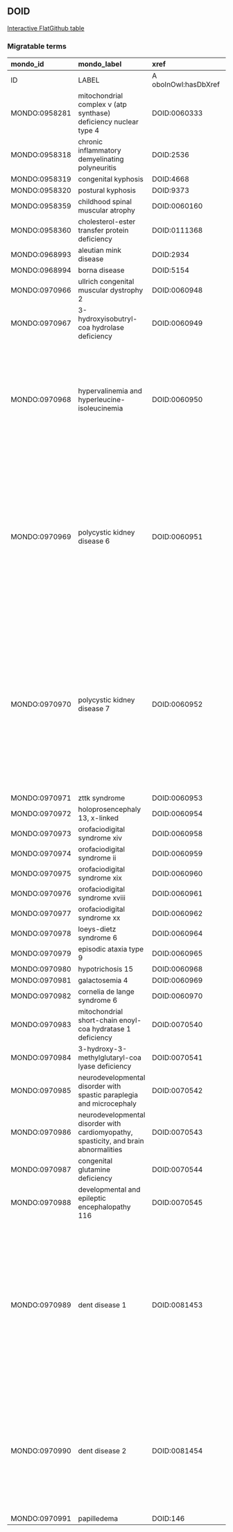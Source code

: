 ## DOID
[Interactive FlatGithub table](https://flatgithub.com/monarch-initiative/mondo-ingest?filename=src/ontology/slurp/doid.tsv)

### Migratable terms
| mondo_id      | mondo_label                                                                          | xref                 | xref_source                | original_label                                                                       | definition                                                                                                                                                                                                                                                                                                                                            | parents                                                 |
|:--------------|:-------------------------------------------------------------------------------------|:---------------------|:---------------------------|:-------------------------------------------------------------------------------------|:------------------------------------------------------------------------------------------------------------------------------------------------------------------------------------------------------------------------------------------------------------------------------------------------------------------------------------------------------|:--------------------------------------------------------|
| ID            | LABEL                                                                                | A oboInOwl:hasDbXref | >A oboInOwl:source SPLIT=| |                                                                                      | A IAO:0000115                                                                                                                                                                                                                                                                                                                                         | SC %                                                    |
| MONDO:0958281 | mitochondrial complex v (atp synthase) deficiency nuclear type 4                     | DOID:0060333         | MONDO:equivalentTo         | mitochondrial complex V (ATP synthase) deficiency nuclear type 4                     |                                                                                                                                                                                                                                                                                                                                                       | MONDO:0014471                                           |
| MONDO:0958318 | chronic inflammatory demyelinating polyneuritis                                      | DOID:2536            | MONDO:equivalentTo         | chronic inflammatory demyelinating polyneuritis                                      |                                                                                                                                                                                                                                                                                                                                                       | MONDO:0002336                                           |
| MONDO:0958319 | congenital kyphosis                                                                  | DOID:4668            | MONDO:equivalentTo         | congenital kyphosis                                                                  |                                                                                                                                                                                                                                                                                                                                                       |                                                         |
| MONDO:0958320 | postural kyphosis                                                                    | DOID:9373            | MONDO:equivalentTo         | postural kyphosis                                                                    |                                                                                                                                                                                                                                                                                                                                                       |                                                         |
| MONDO:0958359 | childhood spinal muscular atrophy                                                    | DOID:0060160         | MONDO:equivalentTo         | childhood spinal muscular atrophy                                                    |                                                                                                                                                                                                                                                                                                                                                       | MONDO:0001516                                           |
| MONDO:0958360 | cholesterol-ester transfer protein deficiency                                        | DOID:0111368         | MONDO:equivalentTo         | cholesterol-ester transfer protein deficiency                                        |                                                                                                                                                                                                                                                                                                                                                       | MONDO:0002525                                           |
| MONDO:0968993 | aleutian mink disease                                                                | DOID:2934            | MONDO:equivalentTo         | aleutian mink disease                                                                |                                                                                                                                                                                                                                                                                                                                                       | MONDO:0005108                                           |
| MONDO:0968994 | borna disease                                                                        | DOID:5154            | MONDO:equivalentTo         | borna disease                                                                        |                                                                                                                                                                                                                                                                                                                                                       | MONDO:0005108|MONDO:0002602                             |
| MONDO:0970966 | ullrich congenital muscular dystrophy 2                                              | DOID:0060948         | MONDO:equivalentTo         | Ullrich congenital muscular dystrophy 2                                              |                                                                                                                                                                                                                                                                                                                                                       | MONDO:0000355                                           |
| MONDO:0970967 | 3-hydroxyisobutryl-coa hydrolase deficiency                                          | DOID:0060949         | MONDO:equivalentTo         | 3-hydroxyisobutryl-CoA hydrolase deficiency                                          |                                                                                                                                                                                                                                                                                                                                                       | MONDO:0006025|MONDO:0004736                             |
| MONDO:0970968 | hypervalinemia and hyperleucine-isoleucinemia                                        | DOID:0060950         | MONDO:equivalentTo         | hypervalinemia and hyperleucine-isoleucinemia                                        | An amino acid metabolic characterized by highly elevated plasma valine and leucine concentrations  that has_material_basis_in compound heterozygous mutation in the BCAT2 gene on chromosome 19q13.                                                                                                                                                   | MONDO:0004736|MONDO:0006025                             |
| MONDO:0970969 | polycystic kidney disease 6                                                          | DOID:0060951         | MONDO:equivalentTo         | polycystic kidney disease 6                                                          | An autosomal dominant polycystic kidney disease characterized by the development of multiple small renal cysts and progression to renal insufficiency or end-stage renal disease (ESRD) most often after the sixth decade that has_material_basis_in heterozygous mutation in the DNAJB11 gene on chromosome 3q27.                                    | MONDO:0004691                                           |
| MONDO:0970970 | polycystic kidney disease 7                                                          | DOID:0060952         | MONDO:equivalentTo         | polycystic kidney disease 7                                                          | A autosomal dominant polycystic kidney disease characterized by the development of small kidney cysts and renal interstitial fibrosis causing adult-onset progressive loss of kidney function leading to end-stage kidney disease after around 60 years of age that has_material_basis_in heterozygous mutation in the ALG5 gene on chromosome 13q13. | MONDO:0004691                                           |
| MONDO:0970971 | zttk syndrome                                                                        | DOID:0060953         | MONDO:equivalentTo         | ZTTK syndrome                                                                        |                                                                                                                                                                                                                                                                                                                                                       | MONDO:0000426|MONDO:0002254                             |
| MONDO:0970972 | holoprosencephaly 13, x-linked                                                       | DOID:0060954         | MONDO:equivalentTo         | Holoprosencephaly 13, X-linked                                                       |                                                                                                                                                                                                                                                                                                                                                       | MONDO:0016296|MONDO:0020605|MONDO:0020604               |
| MONDO:0970973 | orofaciodigital syndrome xiv                                                         | DOID:0060958         | MONDO:equivalentTo         | orofaciodigital syndrome XIV                                                         |                                                                                                                                                                                                                                                                                                                                                       | MONDO:0015375|MONDO:0006025                             |
| MONDO:0970974 | orofaciodigital syndrome ii                                                          | DOID:0060959         | MONDO:equivalentTo         | orofaciodigital syndrome II                                                          |                                                                                                                                                                                                                                                                                                                                                       | MONDO:0015375|MONDO:0006025                             |
| MONDO:0970975 | orofaciodigital syndrome xix                                                         | DOID:0060960         | MONDO:equivalentTo         | orofaciodigital syndrome XIX                                                         |                                                                                                                                                                                                                                                                                                                                                       | MONDO:0015375|MONDO:0006025                             |
| MONDO:0970976 | orofaciodigital syndrome xviii                                                       | DOID:0060961         | MONDO:equivalentTo         | orofaciodigital syndrome XVIII                                                       |                                                                                                                                                                                                                                                                                                                                                       | MONDO:0006025|MONDO:0015375                             |
| MONDO:0970977 | orofaciodigital syndrome xx                                                          | DOID:0060962         | MONDO:equivalentTo         | orofaciodigital syndrome XX                                                          |                                                                                                                                                                                                                                                                                                                                                       | MONDO:0015375|MONDO:0006025                             |
| MONDO:0970978 | loeys-dietz syndrome 6                                                               | DOID:0060964         | MONDO:equivalentTo         | Loeys-Dietz syndrome 6                                                               |                                                                                                                                                                                                                                                                                                                                                       | MONDO:0018954                                           |
| MONDO:0970979 | episodic ataxia type 9                                                               | DOID:0060965         | MONDO:equivalentTo         | episodic ataxia type 9                                                               |                                                                                                                                                                                                                                                                                                                                                       | MONDO:0016227|MONDO:0000426                             |
| MONDO:0970980 | hypotrichosis 15                                                                     | DOID:0060968         | MONDO:equivalentTo         | hypotrichosis 15                                                                     |                                                                                                                                                                                                                                                                                                                                                       | MONDO:0003037|MONDO:0006025                             |
| MONDO:0970981 | galactosemia 4                                                                       | DOID:0060969         | MONDO:equivalentTo         | galactosemia 4                                                                       |                                                                                                                                                                                                                                                                                                                                                       | MONDO:0018116                                           |
| MONDO:0970982 | cornelia de lange syndrome 6                                                         | DOID:0060970         | MONDO:equivalentTo         | Cornelia de Lange syndrome 6                                                         |                                                                                                                                                                                                                                                                                                                                                       | MONDO:0016033|MONDO:0000426                             |
| MONDO:0970983 | mitochondrial short-chain enoyl-coa hydratase 1 deficiency                           | DOID:0070540         | MONDO:equivalentTo         | mitochondrial short-chain enoyl-CoA hydratase 1 deficiency                           |                                                                                                                                                                                                                                                                                                                                                       | MONDO:0004736|MONDO:0002525|MONDO:0004069|MONDO:0006025 |
| MONDO:0970984 | 3-hydroxy-3-methylglutaryl-coa lyase deficiency                                      | DOID:0070541         | MONDO:equivalentTo         | 3-hydroxy-3-methylglutaryl-CoA lyase deficiency                                      |                                                                                                                                                                                                                                                                                                                                                       | MONDO:0004736|MONDO:0006025                             |
| MONDO:0970985 | neurodevelopmental disorder with spastic paraplegia and microcephaly                 | DOID:0070542         | MONDO:equivalentTo         | neurodevelopmental disorder with spastic paraplegia and microcephaly                 |                                                                                                                                                                                                                                                                                                                                                       | MONDO:0019502|MONDO:0004736                             |
| MONDO:0970986 | neurodevelopmental disorder with cardiomyopathy, spasticity, and brain abnormalities | DOID:0070543         | MONDO:equivalentTo         | neurodevelopmental disorder with cardiomyopathy, spasticity, and brain abnormalities |                                                                                                                                                                                                                                                                                                                                                       | MONDO:0004736|MONDO:0004069|MONDO:0006025               |
| MONDO:0970987 | congenital glutamine deficiency                                                      | DOID:0070544         | MONDO:equivalentTo         | congenital glutamine deficiency                                                      |                                                                                                                                                                                                                                                                                                                                                       | MONDO:0004736|MONDO:0006025                             |
| MONDO:0970988 | developmental and epileptic encephalopathy 116                                       | DOID:0070545         | MONDO:equivalentTo         | developmental and epileptic encephalopathy 116                                       |                                                                                                                                                                                                                                                                                                                                                       | MONDO:0004736|MONDO:0100062|MONDO:0000426               |
| MONDO:0970989 | dent disease 1                                                                       | DOID:0081453         | MONDO:equivalentTo         | Dent disease 1                                                                       | A Dent disease that is characterized by manifestations of complex proximal tubule dysfunction with low-molecular-weight proteinuria, hypercalciuria, nephrolithiasis, nephrocalcinosis, and progressive renal failure and that has_material_basis_in  mutation in the CLCN5 gene on chromosome Xp11. Extra-renal involvement is absent.               | MONDO:0015612                                           |
| MONDO:0970990 | dent disease 2                                                                       | DOID:0081454         | MONDO:equivalentTo         | Dent disease 2                                                                       | A Dent disease that is characterized by low molecular weight proteinuria and other features of Fanconi syndrome but typically do not include proximal renal tubular acidosis and that has_material_basis_in mutation in the OCRL gene on chromosome Xq26.                                                                                             | MONDO:0015612                                           |
| MONDO:0970991 | papilledema                                                                          | DOID:146             | MONDO:equivalentTo         | papilledema                                                                          |                                                                                                                                                                                                                                                                                                                                                       | MONDO:0002135                                           |